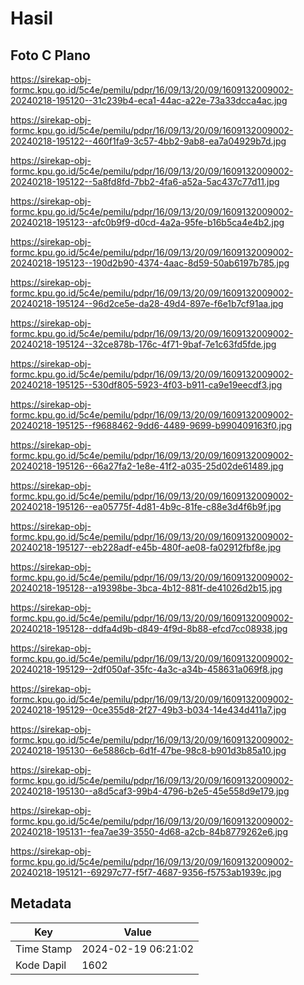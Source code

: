 # Hasil

## Foto C Plano

https://sirekap-obj-formc.kpu.go.id/5c4e/pemilu/pdpr/16/09/13/20/09/1609132009002-20240218-195120--31c239b4-eca1-44ac-a22e-73a33dcca4ac.jpg

https://sirekap-obj-formc.kpu.go.id/5c4e/pemilu/pdpr/16/09/13/20/09/1609132009002-20240218-195122--460f1fa9-3c57-4bb2-9ab8-ea7a04929b7d.jpg

https://sirekap-obj-formc.kpu.go.id/5c4e/pemilu/pdpr/16/09/13/20/09/1609132009002-20240218-195122--5a8fd8fd-7bb2-4fa6-a52a-5ac437c77d11.jpg

https://sirekap-obj-formc.kpu.go.id/5c4e/pemilu/pdpr/16/09/13/20/09/1609132009002-20240218-195123--afc0b9f9-d0cd-4a2a-95fe-b16b5ca4e4b2.jpg

https://sirekap-obj-formc.kpu.go.id/5c4e/pemilu/pdpr/16/09/13/20/09/1609132009002-20240218-195123--190d2b90-4374-4aac-8d59-50ab6197b785.jpg

https://sirekap-obj-formc.kpu.go.id/5c4e/pemilu/pdpr/16/09/13/20/09/1609132009002-20240218-195124--96d2ce5e-da28-49d4-897e-f6e1b7cf91aa.jpg

https://sirekap-obj-formc.kpu.go.id/5c4e/pemilu/pdpr/16/09/13/20/09/1609132009002-20240218-195124--32ce878b-176c-4f71-9baf-7e1c63fd5fde.jpg

https://sirekap-obj-formc.kpu.go.id/5c4e/pemilu/pdpr/16/09/13/20/09/1609132009002-20240218-195125--530df805-5923-4f03-b911-ca9e19eecdf3.jpg

https://sirekap-obj-formc.kpu.go.id/5c4e/pemilu/pdpr/16/09/13/20/09/1609132009002-20240218-195125--f9688462-9dd6-4489-9699-b990409163f0.jpg

https://sirekap-obj-formc.kpu.go.id/5c4e/pemilu/pdpr/16/09/13/20/09/1609132009002-20240218-195126--66a27fa2-1e8e-41f2-a035-25d02de61489.jpg

https://sirekap-obj-formc.kpu.go.id/5c4e/pemilu/pdpr/16/09/13/20/09/1609132009002-20240218-195126--ea05775f-4d81-4b9c-81fe-c88e3d4f6b9f.jpg

https://sirekap-obj-formc.kpu.go.id/5c4e/pemilu/pdpr/16/09/13/20/09/1609132009002-20240218-195127--eb228adf-e45b-480f-ae08-fa02912fbf8e.jpg

https://sirekap-obj-formc.kpu.go.id/5c4e/pemilu/pdpr/16/09/13/20/09/1609132009002-20240218-195128--a19398be-3bca-4b12-881f-de41026d2b15.jpg

https://sirekap-obj-formc.kpu.go.id/5c4e/pemilu/pdpr/16/09/13/20/09/1609132009002-20240218-195128--ddfa4d9b-d849-4f9d-8b88-efcd7cc08938.jpg

https://sirekap-obj-formc.kpu.go.id/5c4e/pemilu/pdpr/16/09/13/20/09/1609132009002-20240218-195129--2df050af-35fc-4a3c-a34b-458631a069f8.jpg

https://sirekap-obj-formc.kpu.go.id/5c4e/pemilu/pdpr/16/09/13/20/09/1609132009002-20240218-195129--0ce355d8-2f27-49b3-b034-14e434d411a7.jpg

https://sirekap-obj-formc.kpu.go.id/5c4e/pemilu/pdpr/16/09/13/20/09/1609132009002-20240218-195130--6e5886cb-6d1f-47be-98c8-b901d3b85a10.jpg

https://sirekap-obj-formc.kpu.go.id/5c4e/pemilu/pdpr/16/09/13/20/09/1609132009002-20240218-195130--a8d5caf3-99b4-4796-b2e5-45e558d9e179.jpg

https://sirekap-obj-formc.kpu.go.id/5c4e/pemilu/pdpr/16/09/13/20/09/1609132009002-20240218-195131--fea7ae39-3550-4d68-a2cb-84b8779262e6.jpg

https://sirekap-obj-formc.kpu.go.id/5c4e/pemilu/pdpr/16/09/13/20/09/1609132009002-20240218-195121--69297c77-f5f7-4687-9356-f5753ab1939c.jpg


## Metadata

| Key        | Value               |
| ---------- | ------------------- |
| Time Stamp | 2024-02-19 06:21:02 |
| Kode Dapil | 1602                |



